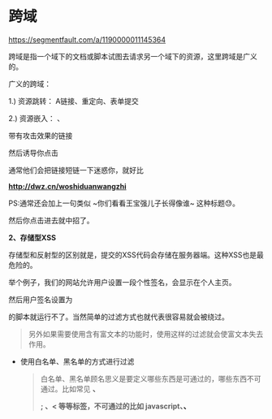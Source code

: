 # 跨域

https://segmentfault.com/a/1190000011145364

跨域是指一个域下的文档或脚本试图去请求另一个域下的资源，这里跨域是广义的。

广义的跨域：

1.) 资源跳转： A链接、重定向、表单提交

2.) 资源嵌入： <link>、<script>、<img>、<frame>等dom标签，还有样式中background:url()、@font-face()等文件外链

3.) 脚本请求： js发起的ajax请求、dom和js对象的跨域操作等

通常所说的跨域是狭义的，<u>是由浏览器相似策略限制的一类请求场景</u>

同源策略/ SOP（Same origin policy）是一种约定，是浏览器最核心最基本的安全功能，

​     “协议+域名+端口”三者相同

**同源策略限制内容有：**

- Cookie、LocalStorage、IndexedDB 等存储性内容
- DOM 节点
- AJAX 请求发送后，结果被浏览器拦截了

但是有三个标签是允许跨域加载资源：

- `<img src=XXX>`
- `<link href=XXX>`
- `<script src=XXX>`

**跨域如何解决**

1. <u>JSONP：动态创建script，再请求一个带参网址实现跨域通信。</u>

2. document.domain + iframe跨域：两个页面都通过js强制设置document.domain为基础主域，就实现了同域。

3. location.hash + iframe跨域：a欲与b跨域相互通信，通过中间页c来实现。 三个页面，不同域之间利用iframe的location.hash传值，相同域之间直接js访问来通信。

4. window.name + iframe跨域：通过iframe的src属性由外域转向本地域，跨域数据即由iframe的window.name从外域传递到本地域。

5. postMessage跨域：可以跨域操作的window属性之一。（HTML5）

6. <u>CORS：需要服务器设置header：`Access-Control-Allow-Origin`</u>，浏览器发送请求是携带origin字段。

7. <u>Nginx反向代理 可以不需要目标服务器配合，不过需要Nginx中转服务器，用于转发请求（服务端之间的资源请求不会有跨域限制）</u>

8. WebSocket协议跨域

### jsonp

https://www.jianshu.com/p/e1e2920dac95

面试相关：https://blog.csdn.net/weixin_43424101/article/details/84288991

1) JSONP原理

<u>利用`<script>`标签的src属性可以跨域引用资源的特点</u>，有这些属性的标签还有`<img>`、`<iframe>`，但是JSONP只支持GET方式。需要对方的服务器做支持

2) JSONP和AJAX对比

JSONP和AJAX相同，都是客户端向服务器端发送请求，从服务器端获取数据的方式。但AJAX属于同源策略，JSONP属于非同源策略（跨域请求）

jsonp和ajax有什么关系？

ajax是通过操作XMLHttpRequest对象发送请求，获取返回的数据。JSONP的全称为JSON with Padding，Padding 指的就是包裹在JSON 外层的回调函数。从刚才的例子中，咱们发现JSONP并没有操作XMLHttpRequest，因此jsonp和ajax没有任何关系。

3) JSONP优缺点

优点是简单兼容性好，可用于解决主流浏览器的跨域数据访问的问题。**缺点是仅支持get方法具有局限性,不安全可能会遭受XSS攻击。**

下面我们以点击获取随机新闻列表的例子来演示一下JSONP的具体工作原理(test.com访问a.test.com) https://www.jianshu.com/p/447fe4d86dd5

```html
<div class="container">
  <ul class="news">
    <li>第11日前瞻：中国冲击4金 博尔特再战</li>
    <li>男双力争会师决赛 </li>
    <li>女排将死磕巴西！</li>
  </ul>
  <button class="change">换一组</button>
</div>
```

<u>首先，在获取资源的时候动态创建script标签，并设置src属性指向资源的URL地址</u>，代码如下:

```javascript
document.querySelector('.change').addEventListener('click', function() {
  var script = document.createElement('script')
  script.setAttribute('src', '//a.test.com:8080/getNews?callback=appendHtml')   //callback=appendHtml是给后端资源打包数据用的参数，同时也是前端定义的回调函数
  document.head.appendChild(script)
  document.head.removeChild(script) //删除script标签是因为script标签插入页面的时候资源已经请求到了
})
```

定义获取资源后需要执行的回调函数:

```javascript
function appendHtml(news) {
    var html = ''
    for (var i = 0; i < news.length; i++) {
        html += '<li>' + news[i] + '</li>'
    }
    document.querySelector('.news').innerHTML = html
}
```

后端是把前端发送的URL地址拿到的数据以前端定义的回调函数（appendHtml）的<u>参数的形式返回</u>给前端，这样到了前端就可以调用执行了:

```javascript
var news = [
    "第11日前瞻：中国冲击4金 博尔特再战200米羽球",
    "正直播柴飚/洪炜出战 男双力争会师决赛",
    "女排将死磕巴西！郎平安排男陪练模仿对方核心",
    "没有中国选手和巨星的110米栏 我们还看吗？",
    "中英上演奥运金牌大战",
]
var data = [];
for (var i = 0; i < 3; i++) {
  var index = Math.floor(Math.random() * news.length);
  data.push(news[index]);
}
var callback = req.query.callback;   //查询前端有没有传入回调函数
if (callback) {
    res.send(callback + '(' + JSON.stringify(data) + ')');    //数据以函数参数的方式传给前端
} else {
    res.send(data);
}
```

这样我们就从test.com访问到了a.test.com下的资源

### cors  跨域资源共享

https://www.ruanyifeng.com/blog/2016/04/cors.html

**需浏览器和服务器同时支持**

CORS是一个W3C标准，全称是"跨域资源共享"（Cross-origin resource sharing）。

它允许浏览器向跨源服务器，发出[`XMLHttpRequest`](https://www.ruanyifeng.com/blog/2012/09/xmlhttprequest_level_2.html)请求，从而克服了AJAX只能[同源](https://www.ruanyifeng.com/blog/2016/04/same-origin-policy.html)使用的限制



**简单请求和复杂请求**

浏览器将CORS请求分成两类：简单请求（simple request）和非简单请求（not-so-simple request）。

同时满足两大条件，属于简单请求。

> （1) 请求方法是以下三种方法之一：
>
> - HEAD
> - GET
> - POST
>
> （2）HTTP的头信息不超出以下几种字段：
>
> - Accept
> - Accept-Language
> - Content-Language
> - Last-Event-ID
> - Content-Type：只限于三个值`application/x-www-form-urlencoded`、`multipart/form-data`、`text/plain`

![image-20210909112359196](https://tva1.sinaimg.cn/large/008i3skNgy1gua7ohmro6j61hi0ign0n02.jpg)

![img](https://upload-images.jianshu.io/upload_images/4023562-50e621b42aa7641d.jpg?imageMogr2/auto-orient/strip|imageView2/2/w/922/format/webp)

整个CORS通信过程，都是浏览器自动完成，不需要用户参与。对于开发者来说，CORS通信与同源的AJAX通信没有差别，代码完全一样。浏览器一旦发现AJAX请求跨源，就会自动添加一些附加的头信息，有时还会多出一次附加的请求，但用户不会有感觉。

因此，实现CORS通信的关键是服务器。只要服务器实现了CORS接口，就可以跨源通信。

分为**简单请求和非简单请求**

一旦服务器通过了"预检"请求，以后每次**浏览器正常的`CORS`请求，就都跟简单请求一样，会有一个`Origin`头信息字段。服务器的回应，也都会有一个`Access-Control-Allow-Origin`头信息字段。**

除了`Origin`字段，"预检"请求的头信息包括两个特殊字段。

**（1）Access-Control-Request-Method**

该字段是必须的，用来列出浏览器的CORS请求会用到哪些HTTP方法，上例是`PUT`。

**（2）Access-Control-Request-Headers**

该字段是一个逗号分隔的字符串，指定浏览器CORS请求会额外发送的头信息字段，上例是`X-Custom-Header`。



比较：JSONP只支持`GET`请求，CORS支持所有类型的HTTP请求。JSONP的优势在于支持老式浏览器，以及可以向不支持CORS的网站请求数据。



### Nginx反向代理

原理：利用服务器之间通信不受浏览器同源策略的限制

https://zhuanlan.zhihu.com/p/94197713

使用nginx反向代理实现跨域，只需要修改nginx的配置即可解决跨域问题。

A网站向B网站请求某个接口时，向B网站发送一个请求，nginx根据配置文件接收这个请求，代替A网站向B网站来请求。
nginx拿到这个资源后再返回给A网站，以此来解决了跨域问题。

例如nginx的端口号为 8090，需要请求的服务器端口号为 3000。（localhost:8090 请求 localhost:3000/say）

nginx配置如下:

```
server {
    listen       8090;

    server_name  localhost;

    location / {
        root   /Users/liuyan35/Test/Study/CORS/1-jsonp;
        index  index.html index.htm;
    }
    location /say {
        rewrite  ^/say/(.*)$ /$1 break;
        proxy_pass   http://localhost:3000;
        add_header 'Access-Control-Allow-Origin' '*';
        add_header 'Access-Control-Allow-Credentials' 'true';
        add_header 'Access-Control-Allow-Methods' 'GET, POST, OPTIONS';
    }
    # others
}
```

![image-20210909174114305](https://tva1.sinaimg.cn/large/008i3skNgy1guail1t772j612e0u0adp02.jpg)



补充：反向代理：浏览器不知道真正的服务器。正向代理：服务器不知道浏览器

![image-20210909144117480](https://tva1.sinaimg.cn/large/008i3skNgy1guaddt14c9j60s4126di802.jpg)

### postMessage()

https://zhuanlan.zhihu.com/p/26777882 postMessage跨域

HTML5的新方法，可以使用它来向其它的window对象发送数据，无论这个window对象是属于同源或不同源

**发送页面使用postMessage()方法，接收监听window的message事件即可。**



# 前端安全

https://juejin.im/entry/598d6eb46fb9a03c3a25d2c1

一、XSS攻击与防御

二、CSRF攻击

三、HTTP劫持与对策

四、界面操作劫持

五、防御手段

https://juejin.im/post/5e16fc706fb9a02fe45805a6  xss  csrf

### XSS(跨站脚本攻击)攻击与防御

https://zhuanlan.zhihu.com/p/26177815

XSS的攻击方式就是想办法“教唆”用户的浏览器去执行一些这个网页中原本不存在的前端代码。攻击者通过<u>向web页面或者网站的url添加恶意的script(脚本)代码</u>，  用户访问该网站时，执行恶意代码对客户端网页进行篡改，从而在用户浏览网页时，对用户浏览器进行控制或者获取用户隐私数据。 

- 比如获取cookie，或者其他用户身份信息，可以分为存储型和反射型，存储型是攻击者输入一些数据并且存储到了数据库中，其他浏览者看到的时候进行攻击，反射型的话不存储在数据库中，往往表现为将攻击代码放在url地址的请求参数中，防御的话为cookie设置httpOnly属性，对用户的输入进行检查，进行特殊字符过滤 

- 比如劫持流量实现恶意跳转

  在网页中想办法插入一句像这样的语句：

```js
<script>window.location.href="http://www.baidu.com";</script>
```

​				那么所访问的网站就会被跳转到百度的首页。早在2011年新浪就曾爆出过严重的xss漏洞，导致大量用户自动关		注某个微博号并自动转发某条微博

注入恶意脚本一般包括Javascript，有时也会包含HTML和Flash,共同点为：将一些隐私数据像cookie、session发送给攻击者，将受害者重定向到一个由攻击者控制的网站，

XSS获取用户cookie示例：

示例1.

![image-20210816163840558](https://tva1.sinaimg.cn/large/008i3skNgy1gtipwkkvk0j61kq0skn2d02.jpg)

示例2.

![image-20210816164054052](https://tva1.sinaimg.cn/large/008i3skNgy1gtipyup193j61k60dcq5b02.jpg)

**发生XSS的场景：**

\1. 网站对用户的输入过滤不足，返回给用户的展示结果过滤不足。

\2. 网站的链接地址未经过过滤

为了减轻这些攻击，需要在HTTP头部配上，set-cookie： httponly-这个属性可以防止XSS,它会禁止javascript脚本来访问cookie。secure - 这个属性告诉浏览器仅在请求为https的时候发送cookie

**xss攻击种类**

**1、反射型XSS** 

发请求时，XSS代码出现在URL中，提交给服务端。服务端返回的内容，也带上了这段XSS代码。最后浏览器执行XSS代码。

把我们的恶意脚本通过url的方式传递给了服务器，而服务器则只是不加处理的把脚本“反射”回访问者的浏览器而使访问者的浏览器执行相应的脚本。



通常情况是攻击者找到有XSS漏洞的网站，然后构造一个连接，就像这种

**http://www.hasxss.com?x=<script>alert(document.cookie)</script>**

带有攻击效果的链接

然后诱导你点击

通常他们会把链接短链一下迷惑你，就好比

**http://dwz.cn/woshiduanwangzhi**

PS:通常还会加上一句类似 ~你们看看王宝强儿子长得像谁~ 这种标题😓。

然后你点击进去就中招了。

**2、存储型XSS**

存储型和反射型的区别就是，提交的XSS代码会存储在服务器端。这种XSS也是最危险的。

举个例子，我们的网站允许用户设置一段个性签名，会显示在个人主页。

然后用户签名设置为

<script>alert(document.cookie)<script>。(发送给攻击者的服务器)

数据库存储这段代码，然后页面显示出来。

如果这个过程中没有经过任何转义，那么这段html就直接执行了。这样，所有访问你个人主页的用户，就都中招了。



**XSS攻击的防范：**

- 首先是过滤。对诸如<script>、<img>、<a>等标签进行过滤。
- 其次是编码。像一些常见的符号，如<>在输入的时候要对其进行转换编码，这样做浏览器是不会对该标签进行解释执行的，同时也不影响显示效果。
- 最后是限制。通过以上的案例我们不难发现xss攻击要能达成往往需要较长的字符串，因此对于一些可以预期的输入可以通过限制长度强制截断来进行防御。
- 避免使用**eval，new Function**等执行字符串的方法，除非确定字符串和用户输入无关。
- 使用innerHTML，document.write的时候，如果数据是用户输入的，那么需要对关键字符都进行过滤与转义。
- 对于非客户端cookie，比如保存用户凭证的session，务必标识为http only，这样js就获取不到这个cookie值了，安全性得到提高。

​    1、输入检查    对用户的任何输入进行检查、过滤和转义。建立可信任的字符和HTML标签白名单，对于不在白名单的字符或者标签进行过滤或编码。 

​    2、输出检查    服务器的输出也会存在问题，在变量输出到HTML页面时，可以使用编码或者转义的方式来预防XSS攻击。

- 对 HTML 标签及一些特殊符号进行转义

  > 该种方法是一种非常简单的过滤方法，仅仅是通过转义的方式将一些 HTML 标签和属性转义，比如 < 转义成 &lt ;， 这样像<script>xxx</script>的脚本就运行不了。当然简单的过滤方式也就代表很容易就会被绕过。 
  > 另外如果需要使用含有富文本的功能时，使用这样的过滤就会使富文本失去作用。

- 使用白名单、黑名单的方式进行过滤

  > 白名单、黑名单顾名思义是要定义哪些东西是可通过的，哪些东西不可通过。比如常见 <b>、<p>; 、< 等等标签，不可通过的比如 javascript、<a>、<script>、<iframe>、onload 等等一些属性，将其进行转义。 
  > 当然使用该种方法也有自身的缺点，你并不可能穷举出所有元素，也可能会某些元素在黑名单内，但在某些情况它是需要使用的，这就需要我们在设计 XSS 过滤器的时候权衡好，取最合理最适合需求的设计。





### **一、 什么是XSS攻击？**

XSS（Cross-Site Scripting，又称跨站脚本攻击）是一种代码注入攻击，攻击者是通过在目标网站上注入恶意脚本，使之在用户的浏览器上运行。利用这些恶意脚本，攻击者可以获取用户的敏感信息，比如cookie,sessionID等 ，进而危害数据安全。

### **二、 根据攻击来源，XSS攻击可以分为三类：**

#### **1. 存储型XSS**

- 攻击步骤：攻击者将恶意代码提交到目标网站的数据库中，用户打开网站是，网站服务端将恶意代码从数据库中取出，拼接在HTML中返回浏览器，之后用户浏览器收到响应后解析执行混入其中的恶意代码，恶意代码窃取用户数据并发送到攻击者的网站，或者冒充用户行为，调用目标网站接口执行攻击者指定的操作。
- 常见于带有用户保存数据的网站功能，比如论坛发帖、商品评价、用户私信等等。

#### **2. 反射型XSS**

- 攻击步骤：攻击者构造出特殊的URL，其中包含恶意代码。当用户打开带有恶意代码的URL时，网站服务端将恶意代码从URL中取出，拼接在HTML中返回浏览器，之后用户浏览器收到响应后解析执行混入其中的恶意代码，恶意代码窃取用户数据并发送到攻击者的网站，或者冒充用户行为，调用目标网站接口执行攻击者指定的操作。
- 常见于通过 URL 传递参数的功能，如网站搜索、跳转等。由于需要用户主动打开恶意的 URL 才能生效，攻击者往往会结合多种手段诱导用户点击。
- 反射型 XSS 跟存储型 XSS 的区别是：存储型 XSS 的恶意代码存在数据库里，反射型 XSS 的恶意代码存在 URL 里。

#### **3. DOM型XSS**

- 攻击步骤：攻击者构造出特殊的URL，其中包含恶意代码，用户打开带有恶意代码的URL，用户浏览器打开带有恶意代码的URL，之后用户浏览器收到响应后解析执行，前端JS取出URL中的恶意代码并执行，恶意代码窃取用户数据并发送到攻击者的网站，或者冒充用户行为，调用目标网站接口执行攻击者指定的操作。
- DOM 型 XSS 跟前两种 XSS 的区别：DOM 型 XSS 攻击中，取出和执行恶意代码由浏览器端完成，属于前端 JavaScript 自身的安全漏洞，而其他两种 XSS 都属于服务端的安全漏洞。

### **三、 预防XSS攻击：**

防止 HTML 中出现注入；防止 JavaScript 执行时，执行恶意代码。

**1. 预防存储型和反射型 XSS 攻击：**

- 改成纯前端渲染，把代码和数据分隔开。
- 对 HTML 做充分转义。

**2. 预防 DOM 型 XSS 攻击：**

- 在使用 .innerHTML、.outerHTML、document.write() 时要特别小心，不要把不可信的数据作为 HTML 插到页面上，而应尽量使用 .textContent、.setAttribute() 等。
- 如果用 Vue/React 技术栈，并且不使用 v-html/dangerouslySetInnerHTML 功能，就在前端 render 阶段避免 innerHTML、outerHTML 的 XSS 隐患。

**3. 其他XSS攻击防范：**

- Content Security Policy（CSP）
- 输入内容长度控制，增加XSS攻击的难度。
- HTTP-only Cookie: 禁止 JavaScript 读取某些敏感 Cookie，攻击者完成 XSS 注入后也无法窃取此 Cookie。
- 验证码：防止脚本冒充用户提交危险操作。



### CSRF 跨站请求伪造

https://zhuanlan.zhihu.com/p/114750961

  是一种劫持受信任用户向服务器发送非预期请求的攻击方式。 通常情况下，CSRF攻击时攻击者借助受害者的Cookie骗取服务器的信任，可以在受害者毫不知情的情况下以受害者名义伪造请求发送给受攻击服务器，从而在未授权的情况下进行操作。

可以这样来理解：攻击者盗用了你的身份，以你的名义发送恶意请求，对服务器来说这个请求是完全合法的，但是却完成了攻击者所期望的一个操作，比如以你的名义发送邮件、发消息，盗取你的账号，添加系统管理员，甚至于购买商品、虚拟货币转账等。  比如用户登录了一个网站后，立刻在另一个ｔａｂ页面访问量攻击者用来制造攻击的网站，这个网站要求访问刚刚登陆的网站，并发送了一个恶意请求，这时候CSRF就产生了，比如这个制造攻击的网站使用一张图片，但是这种图片的链接却是可以修改数据库的，这时候攻击者就可以以用户的名义操作这个数据库，

防御：使用验证码，检查https头部的refer，在请求地址中添加 token 并验证，在 HTTP 头中自定义属性并验证。



**CSRF的防范** 

将cookie设置为HttpOnly（Js获取Cookie 的时候就会跳过HttpOnly = true 的Cookie 记录）

检测Referer：HTTP头部的Referer用来记录HTTP请求的来源地址，一般情况下，来自本站的请求都是合法且安全的，而且对于比较敏感操作，必须设置来源本站，于是通过检测Referer信息，就可以避免此类攻击

设置token   怎么生成token
	在请求中放入攻击者无法伪造的东西，从而避免此类攻击，如在http请求中加入随机的token，然后在数据提交时，先进行token验证，如果正确，则继续后续操作，否则阻止继续进行。 

三、HTTP劫持与对策

当我们访问页面的时候，运营商在页面的HTML代码中，插入弹窗、广告等HTML代码，来获取相应的利益。

针对这种情况，最好的解决方式也就是使用HTTPS，加密过后，他们就没法插入广告代码了。

那么对于还没有升级的情况，我们可以努力让影响降到最低。

 

四、界面操作劫持

五、防御手段

**上面列举的例子都不具备实际攻击作用**，因为浏览器厂商，W3C等已经做了很多安全工作，让我们的页面可以安稳的运行起来。但道高一尺魔高一丈，我们要合理运用防护手段，才能让页面不被攻击。

1、HTTP响应头，在响应头可以通过这些字段来提高安全性

- X-Frame-Options 禁止页面被加载进iframe中
- X-XSS-Protection 对于反射型XSS进行一些防御
- X-Content-Security-Policy 这个就比较复杂了，可选项很多，用来设置允许的的资源来源以及对脚本执行环境的控制等。

2、使用HTTPS、使用HTTP ONLY的cookie。cookie的secure字段设置为true

3、GET请求与POST请求，要严格遵守规范，不要混用，不要将一些危险的提交使用JSONP完成。



# 前端性能优化

前端性能优化：细说浏览器渲染的重排与重绘

**大前端性能总结**      https://juejin.im/post/5b025d856fb9a07aa0484e54

**性能优化黄金法则**： 只有10%~20%的最终用户响应时间花在了下载HTML文档上，其余的80%~90%时间花在了下载页面中的所有组件上（脚本、CSS样式表、图片、Flash）。(改动前端的收益大)

https://segmentfault.com/a/1190000020867090

https://segmentfault.com/a/1190000021580224

### 1.加载优化

**减少HTTP请求**

![rule1.2.png](https://segmentfault.com/img/bVbCH94)

- 图片地图  若导航栏和超链接中使用多个图片，则使用图片地图是加速页面的最简单的方式
- 合并CSS和JS
- CSS精灵图

**缓存资源**

​	所有静态资源都要在服务器端设置缓存，并且尽量使用长缓存(**使用时间戳更新缓存**)

**压缩代码**

**无阻塞**：头部内联的样式和脚本会阻塞页面的渲染，样式放在头部并使用`link`方式引入，脚本放在尾部并使用异步方式加载。（关于CSS和JS放置位置https://juejin.im/post/5de5cd1951882573135415fd）

**首屏加载**：首屏快速显示

**按需加载**：将不影响首屏的资源和当前屏幕不用的资源放到用户需要时才加载(会导致大量重绘，影响渲染性能**)

- 懒加载（1.延时加载；2.条件加载；3.可视区加载）
- 滚屏加载 当拉动浏览器的滚动条时到页底时，页面会继续自动加载更多内容供用户浏览，AJAX应用

**预加载**：大型资源页面可使用`Loading`，资源加载完成后再显示页面，但加载时间过长，会造成用户流失

- 可感知Loading：进入页面时`Loading`
- 不可感知Loading：提前加载下一页

**压缩图像**

**避免重定向**

**异步加载第三方资源**：第三方资源不可控会影响页面的加载和显示，要异步加载

```
加载过程是最为耗时的过程，可能会占到总耗时的`80%时间(**优化重点**)
```

### 2.执行优化

- **CSS写在头部，JS写在尾部并异步**

- **避免img、iframe等的src为空**：空`src`会重新加载当前页面，影响速度和效率

- **尽量避免重置图像大小**：会引发图像的多次重绘，影响性能

- **图像尽量避免使用DataURL**：`DataURL`图像没有使用图像的压缩算法，文件会变大，并且要解码后再渲染，加载慢耗时长

- 频繁DOM操作合成一个
  	

  	[使用文档碎片（DocumentFragments）追加DOM元素](https://www.cnblogs.com/jehorn/p/8117100.html)
  	
  	因为DocumentFragment不是真实DOM树的一部分，它的变化不会引起DOM树的重新渲染的操作(reflow)，且不会导致性能等问题。
  	
  	```js
  	const listNode=document.getElementsByClassName('list')
  		//创建一个文档片段
  		const frag=document.createDocumentFragment()
  		//执行插入
  		for(let x=0;x<10;x++){
  			const li=document.createElement('li')
  			frag.appendChild(li)
  		}
  		//再插入到DOM树
  		listNode.appendChild(frag)
  	```

- DOM查询缓存

- 尽量使用DOMContentLoaded代替window.onLoad

```
执行处理不当会阻塞页面加载和渲染
```

### 3.渲染优化

- **设置viewport**：HTML的`viewport`可加速页面的渲染

  ```
  <meta name="viewport" content="wi
  dth=device-width, user-scalable=no, initial-scale=1, minimum-scale=1, maximum-scale=1">
  ```

- **减少DOM节点**：DOM节点太多影响页面的渲染，尽量减少DOM节点

- **优化动画**

  - 尽量使用CSS3动画
  - 合理使用requestAnimationFrame动画代替setTimeout
  - 适当使用Canvas动画：5个元素以内使用`CSS动画`，5个元素以上使用`Canvas动画`，`iOS8+`可使用`WebGL动画`

- **优化高频事件**：`scroll`、`touchmove`等事件可导致多次渲染

  - 函数节流 (每隔一定的时间去执行,应用拖拽)
  - 函数防抖 (避免第一次执行未结束再执行下一次，应用多次点击)
  - 使用requestAnimationFrame监听帧变化：使得在正确的时间进行渲染
  - 增加响应变化的时间间隔：减少重绘次数

- **GPU加速**：使用某些HTML5标签和CSS3属性会触发`GPU渲染`，请合理使用(**过渡使用会引发手机耗电量增加**)

  - HTML标签：`video`、`canvas`、`webgl`
  - CSS属性：`opacity`、`transform`、`transition`

### 4.样式优化

​      隐藏在屏幕外，或在页面滚动时，尽量停止动画；

- **避免在HTML中书写style**
- **避免CSS表达式**：CSS表达式的执行需跳出CSS树的渲染
- **移除CSS空规则**：CSS空规则增加了css文件的大小，影响CSS树的执行
- **正确使用display**：`display`会影响页面的渲染
  - `display:inline`后不应该再使用`float`、`margin`、`padding`、`width`和`height`
  - `display:inline-block`后不应该再使用`float`
  - `display:block`后不应该再使用`vertical-align`
  - `display:table-*`后不应该再使用`float`和`margin`
- **不滥用float**：`float`在渲染时计算量比较大，尽量减少使用
- **不滥用Web字体**：Web字体需要下载、解析、重绘当前页面
- **不声明过多的font-size**：影响CSS树的效率
- **值为0时不需要任何单位**
- **标准化各种浏览器前缀**
  - 无前缀属性应放在最后
  - CSS动画属性只用-webkit-、无前缀两种
  - 其它前缀为-webkit-、-moz-、-ms-、无前缀四种：`Opera`改用`blink`内核，`-o-`已淘汰
- **避免让选择符看起来像正则表达式**：高级选择符执行耗时长且不易读懂，避免使用

### 5.脚本优化

- **减少重绘和回流**
  - 避免不必要的DOM操作
  - 避免使用document.write
  - 减少drawImage
  - 尽量改变class而不是style，使用classList代替className
- **缓存DOM选择与计算**：每次DOM选择都要计算和缓存
- **缓存.length的值**：每次`.length`计算用一个变量保存值
- **尽量使用事件代理**：避免批量绑定事件
- **尽量使用id选择器**：`id`选择器选择元素是最快的
- **touch事件优化**：使用`tap`(`touchstart`和`touchend`)代替`click`(**注意`touch`响应过快，易引发误操作**)

## 

```
*加载更快
	减少资源体积 压缩代码
	减少访问次数  缓存304  SSR服务端渲染
	CSS精灵图（同一张图片不同位置）
	使用更快的CDN网络
*渲染更快
	渐进式渲染（只加载一个页面所需文件），预加载，
		渲染过程：HTMLDOMTree->CSSOMTree->RenderTree(JS代码终止)
```



#### 用户访问网站前的性能优化

- 推送资源：
  - 预先将页面资源如JS,图片，多媒体文件推送到客户端/浏览器
- 预加载：
  - prefetch（可能使用的资源）
  - preload（必要资源）
  - prerender
- 提前打开webview容器：
  - 打开webview容器需要一些时间，我们可以提前打开webview来省去这些时间
- 预先请求AJAX:
  - 提前获取下个跳转页面需要的ajax数据,缓存到localstorage

#### 页面加载过程中的性能优化

- 查询强缓存：
  - service worker
  - 强缓存
- 解析dns：
  - 域名收敛
  - http dns
  - dns-prefetch: `<link rel="dns-prefetch" href="/domain.com'>`
  - 使用CDN，将图片等资源的dns配置指向cdn，加速下载，抹平运营商差异
- 建立tcp链接：
  - http2: 多路复用
  - keep alive： 长连接
  - 域名发散： 突破并发请求限制
  - 雪碧图
  - 打包代码
- 发送请求；
  - disk cache协商缓存
  - 小图片使用base64免去请求。
- 服务器处理请求：
  - 少一些重定向， 301永久，302临时
  - 使用hsts强制https，307
- 发送响应：
  - gzip压缩资源
  - 用更好的格式如webp
  - 使用`<script type=module>`传输es6版本的代码, `<script nomodule>`传输es5代码
- 解析html：
  - js在下避免阻塞，
  - defer有序，文档解析完成后才执行。 async加载后立刻执行，乱序
- 构建渲染树：
  - 减少DOM的数量和嵌套层级
  - 减少重绘重排: 减少dom操作,减少读取几何布局属性，class代替sttyle，resize，scroll时节流防抖。
  - 懒加载
  - css优化：减少选择器
- 白屏：
  - 骨架屏
  - 服务器渲染
- 运行JS:
  - 依赖版本统一
  - 精简代码
  - tree shaking
  - 代码分割
- 获取渲染需要的接口：
  - localstorage缓存时效性不强的数据
  - 在用户打开页面的过程中就获取接口（需要客户端配合改造，可以使用url带参数或是配置文件）
- 首屏内容：
  - placeholder
  - 关键css和dom
- 页面可交互 DOMContentloaded
- 加载完成 load

#### 页面运行时的性能优化

使用raf记录fps可以记录帧率

- 构建合成层启用GPU加速：
  - will change： opacity、transform、top left bottom right
  - transfrom:translateZ
  - position:fixed
  - zIndex
- 减少重绘重排
  - 避免频繁操作样式和DOM
  - 避免读取offsettop，scrolltop,clienttop等属性
  - class代替style
  - 批量修改的元素、复杂动画脱离文档流
- 虚拟滚动条应对无限加载
- 节流防抖
- 虚拟DOM
- 用raf来做动画
- 滚动优化
  - 节点回收
  - 占位
  - 事件节流，事件代理
- 对性能较差的机型降级：(怎么判断？)
  - 使用canvas嗅探GPU型号：关键词包括experimental-webgl、WEBGL_debug_renderer_info、info.UNMASKED_RENDERER_WEBGL
  - Native API手机机型识别
  - UA 获取系统版本
  - 分辨率

# 前端缓存

https://juejin.cn/post/6993358764481085453 (****这个写得好)

https://segmentfault.com/a/1190000020086923

https://www.cnblogs.com/chengxs/p/10396066.html  https://juejin.cn/post/6844903811870375944http   浏览器缓存详细过程

两大类：http缓存和浏览器(本地)缓存

![image-20201119110951909](C:\Users\sprina\AppData\Roaming\Typora\typora-user-images\image-20201119110951909.png)

**http缓存**

客户端向服务器请求资源时，会先抵达浏览器缓存，如果浏览器有“要请求资源”的副本，就可以直接从浏览器缓存中提取

<u>常见的http缓存只能缓存get请求响应的资源，</u><u>所以后续说的请求缓存都是指GET请求。</u>

http缓存都是从第二次请求开始的：

​	第一次请求资源时，服务器返回资源，并在respone header头中回传资源的缓存参数；第二次请求时，浏览器判断这些请求参数，命中强缓存就直接200，否则就把请求参数加到request header头中传给服务器，看是否命中协商缓存，命中则返回304(服务端已经执行了GET，但文件未变化。)，否则服务器会返回新的资源

**http缓存的分类：**
 <u>根据是否需要重新向服务器发起请求来分类，可分为(强制缓存，协商缓存) 根据是否可以被单个或者多个用户使用来分类，可分为(私有缓存，共享缓存)</u> 

<u>强制缓存如果生效，不需要再和服务器发生交互，而协商缓存不管是否生效，都需要与服务端发生交互。</u>

强制缓存和协商缓存的对比

https://www.jianshu.com/p/1a1536ab01f1

1.强缓存：不会向服务器发送请求，直接从缓存中读取资源，该请求返回200的状态码;

2.协商缓存：向服务器发送请求，服务器会根据这个请求的request header的一些参数来判断是否命中协商缓存，如果命中，则返回304状态码并带上新的response header<u>通知浏览器从缓存中读取资源</u>；

**都是从客户端缓存中读取资源。**

**http缓存过程**

1.浏览器第一次加载资源，服务器返回200，浏览器将资源文件从服务器上请求下载下来，并把response header及该请求的返回时间一并缓存；

2<u>.下一次加载资源时，先比较当前时间和上一次返回200时的时间差，如果没有超过cache-control设置的max-age，则没过期，命中强缓存</u>，不发请求直接从本地缓存读取该文件，若过期，则向服务器发送header带有If-None-Match和If-Modified-Since的请求

3.服务器收到请求后，<u>优先根据**Etag**的值判断被请求的文件有没有做修改</u>，值一致则没修改，命中协商缓存，返回304；如果不一致则有改动，直接返回新的资源文件带上新的Etag值并返回200；

4.如果服务器收到的请求没有Etag值，则将If-Modified-Since和被请求文件的最后修改时间做比对，一致则命中协商缓存，返回304；不一致则返回新的last-modified和文件并返回200

**浏览器本地缓存**

最常用的是cookie、localStroage、sessionStroage、webSql、indexDB。

**1.cookie使用**

用法很简单,可以通过服务端设置，js也可以通过documnet.cookie="名称=值;"（不要忘记以;分割）来设置。
cookie一般用做为登陆态保存、密码、个人信息等关键信息保存使用，所以为了安全也是**遵守同源策略原则**的。
**可以通过下面参数具体设置：**
;**path**=path (例如 '/', '/mydir') 如果没有定义，默认为当前文档位置的路径。
;**domain**=domain (例如 'example.com'， 'subdomain.example.com') 如果没有定义，默认为当前文档位置的路径的域名部分。与早期规范相反的是，在域名前面加 . 符将会被忽视，因为浏览器也许会拒绝设置这样的cookie。如果指定了一个域，那么子域也包含在内。
;**max-age=**max-age-in-seconds (例如一年为60*60*24*365)
;**expires**=date-in-GMTString-format 如果没有定义，cookie会在对话结束时过期这个值的格式参见Date.toUTCString()
;**secure** (cookie只通过https协议传输)
;**HttpOnly** 限制web页面程序的browser端script程序读取cookie

**缺点**
容量有限制，不能超过4kb
在请求头上带着数据安全性差

**2.localStorage和sessionStorage使用**

<u>html5新增本地存储</u>，

localStorage生命周期是永久，除非主动清除，否则这些信息将**永远存在**。存放数据大小为一般为5MB

sessionStorage仅在当前会话下有效，关闭页面或浏览器后被清除。而且它仅在客户端（即浏览器）中保存，不参与和服务器的通信。也是**遵守同源策略原则**的

```
// 1、保存数据到本地
// 第一个参数是保存的变量名，第二个是赋给变量的值
localStorage.setItem('key', 'value');
//复杂类型储存需要**利用JSON.stringify**将对象转换成字符串；
//利用**JSON.parse**将字符串转换成对象
// 2、从本地存储获取数据
localStorage.getItem('key');
// 3、从本地存储删除某个已保存的数据
localStorage.removeItem('key');
// 4、清除所有保存的数据
localStorage.clear();
```

## 强缓存与协商缓存的区别

- 优先查找强缓存，没有命中再查找协商缓存
- 强缓存不发请求到服务器，所以有时候资源更新了浏览器还不知道，但是协商缓存会发请求到服务器，资源是否有更新，服务器肯定知道
- 目前项目大多数使用缓存文案
  1. 协商缓存一般存储：`HTML`
  2. 强缓存一般存储：`css`, `image`, `js`，文件名带上 `hash`

### 缓存实际使用策略

**对于频繁变动的资源**：

使用`Cache-Control：no-cache`，使浏览器每次都请求数据，然后配合`Etag`或`Last-Modified`来验证资源是否有效，这样虽然不能节省请求数量，但能显著减少响应数据大小

**对于不常变化的资源**：

可以给它们的`Cache-Control`配置一个很大的`max-age=31536000`(一年)，这样浏览器之后请求相同的URL会命中强缓存，而为了解决更新问题，就需要在文件名(或者路径)中添加`hash`，版本号等动态字符，之后更改动态字符，从而达到更改引用URL的目的，让之前的强缓存失效(其实并未立即失效，只是不再使用了而已)

## 几种刷新和回车的区别

- 使用 `Ctrl+F5` 强制刷新页面时，会对本地缓存文件直接过期，然后跳过强缓存和协商缓存，直接请求服务器
- 点击刷新或 `F5` 刷新页面时，对本地缓存文件过期，然后带`If-Modifed-Since`和`If-None-Match`发起协商缓存验证新鲜度
- 浏览器输入URL回车，浏览器查找 `Disk Cache`，有则使用，没有则发送网络请求



### 3. Web SQL

WebSQL是前端的一个独立模块，是web存储方式的一种，我们调试的时候会经常看到，只是一般很少使用。并且，当前只有谷歌支持，ie和火狐均不支持。
主要方法：

1.openDatabase：这个方法使用现有的数据库或者新建的数据库创建一个数据库对象。
2.transaction：这个方法让我们能够控制一个事务，以及基于这种情况执行提交或者回滚。
3.executeSql：这个方法用于执行实际的 SQL 查询。

### 4.indexDB

<u>浏览器提供的本地数据库</u>，它可以被网页脚本创建和操作。IndexedDB 允许储存大量数据，提供查找接口，还能建立索引。这些都是 LocalStorage 所不具备的。就数据库类型而言，IndexedDB 不属于关系型数据库（不支持 SQL 查询语句），更接近 NoSQL 数据库

https://juejin.im/post/6844903764566999054

### 浏览器缓存

![5791df9603787336ec3faf56072d5e67.png](https://img-blog.csdnimg.cn/img_convert/5791df9603787336ec3faf56072d5e67.png)

![image](https://user-gold-cdn.xitu.io/2019/1/21/1686e2735297a596?imageView2/0/w/1280/h/960/format/webp/ignore-error/1)

![image](https://user-gold-cdn.xitu.io/2019/1/21/1686e2735267bebb?imageView2/0/w/1280/h/960/format/webp/ignore-error/1)

简单来说,浏览器缓存其实就是浏览器保存通过HTTP获取的所有资源,是浏览器将网络资源存储在本地的一种行为。

![image-20201118192540761](C:\Users\sprina\AppData\Roaming\Typora\typora-user-images\image-20201118192540761.png)

**三级缓存原理 (访问缓存优先级)**

1. 先在内存中查找,如果有,直接加载。
2. 如果内存中不存在,则在硬盘中查找,如果有直接加载。
3. 如果硬盘中也没有,那么就进行网络请求。
4. 请求获取的资源缓存到硬盘和内存。

**浏览器缓存的优点**

1.减少了冗余的数据传输

2.减少了服务器的负担，提升网站的性能

3.加快了客户端加载网页的速度

**补充**

### DNS缓存

有dns的地方,就有缓存。浏览器、操作系统、Local DNS、根域名服务器，它们都会对DNS结果做一定程度的缓存。

DNS查询过程如下:

1. 首先搜索浏览器自身的DNS缓存,如果存在，则域名解析到此完成。
2. 读取操作系统的hosts文件看是否存在对应的映射关系,如果存在，则域名解析到此完成。
3. 查找本地DNS服务器(ISP服务器,或者自己手动设置的DNS服务器),如果存在,域名到此解析完成。
4. 如果本地DNS服务器还没找到的话,它就会向根服务器发出请求,进行递归查询。

### CDN 优势

1. CDN节点解决了跨运营商和跨地域访问的问题，访问延时大大降低。
2. 大部分请求在CDN边缘节点完成，CDN起到了分流作用，减轻了源服务器的负载



# 前端兼容性

## CSS浏览器兼容性问题

解决CSS浏览器兼容性问题的4种方案

**1. 浏览器CSS样式初始化**

**2. 浏览器私有属性**

在某个CSS的属性前添加一些前缀，比如-webkit-，-moz- ，-ms-，这些就是浏览器的私有属性

```
-webkit-transform:rotate(``-3``deg); ``/*为Chrome/Safari*/
```

**3. CSS hack**

**什么是CSS hack？**

不同浏览器对CSS的支持、解析不一样，呈现出不一致的页面展现效果。就需要针对不同的浏览器或不同版本写特定的CSS样式，我们把这个针对不同的浏览器/不同版本写相应的CSS code的过程，叫做CSS hack!

<u>简单的说：hack是针对不同的浏览器去写不同的CSS样式，从而让各浏览器能达到一致的渲染效果。</u>



通过在CSS样式中加入一些特殊的符号，让不同的浏览器识别不同的符号

比如`hack1{width:300px;_width:200px;}，`一般浏览器会先给元素使用`width:300px;`的样式，紧接着后面还有个`_width:200px;`由于下划线_width只有IE6可以识别，所以此样式在IE6中实际设置对象的宽度为200px

用来解决有些css属性在不同浏览器中显示的效果不一样的问题

例：条件hack

条件hack主要针对IE浏览器进行一些特殊的设置

```
<!--[if <keywords>? IE <version>?]> `` ``代码块，可以是html，css，js ``<![endif]-->
```



**4. 自动化插件**

Autoprefixer是一款自动管理浏览器前缀的插件，它可以解析CSS文件并且添加浏览器前缀到CSS内容里，使用Can I Use（caniuse网站）的数据来决定哪些前缀是需要的。



# 前端工程化

https://juejin.cn/post/6844904040757903368

前端工程化是使用软件工程的技术和方法来进行前端的开发流程、技术、工具、经验等规范化、标准化，其主要目的是**为了提高效率和降低成本，即提高开发过程中的开发效率，减少不必要的重复工作时间**，而前端工程本质上是软件工程的一种，因此我们应该从软件工程的角度来研究前端工程。

可以从**模块化、组件化、规范化、自动化**四个方面思考。



- 自动化 

  前端工程化的很多脏活累活都应该交给自动化工具来完成。

  1. 图标合并
  2. 持续继承
  3. 自动化构建
  4. 自动化部署
  5. 自动化测试
  6. 代码自动调整格式

Webpack

原理，为什么可以import css文件

# 前端模块化

https://juejin.cn/post/6994814324548091940

https://juejin.im/post/5dd956b8518825732e6668a8#heading-11

# 前端登录

https://juejin.cn/post/6845166891393089544#heading-8

- Cookie + Session 登录
- Token 登录
- SSO 单点登录
- OAuth 第三方登录



# 前端发展

Vue3.0新增了什么

ES6,7,9

### 前端新进展

1. Vue 3.2 正式发布，<script setup> + TS + Volar = 真香

8 月 5 日，Vue.js 作者尤雨溪在博客上宣布 Vue.js 3.2 版本正式发布。此次加入了一系列新功能与性能改进：

- 单文件组件（SFC）的 <script setup> 和 <style> v-bind 两项功能现已提供稳定版本；
- 引入了新的 defineCustomElement 方法，可以使用 Vue 组件 API 创建原生自定义元素；
- 引入新的 Effect Scope API，用于直接控制响应式效果的计算与观察计算时间；
- 更高效的 ref 实现（读取速度提高约 260%，写入速度提高约 50%）；
- 依赖项跟踪速度提高约 40%；
- 内存使用量减少约 17%；
- ......

[Vue 3.2正式发布， + TS + Volar = 真香](http://mp.weixin.qq.com/s?__biz=MzUxMzcxMzE5Ng==&mid=2247511246&idx=1&sn=a45fed789866aede1efcba6e7ee2542b&chksm=f952198dce25909baeb1962fd38786f75390594ea0d4bdb72d9c0c8aa4919aff89c67c3c24de&scene=21#wechat_redirect)



2. TypeScript 4.4 版本中的部分主要亮点包括别名条件与判别式的控制流分析、符号与模板字符串模式索引签名、性能改进、JavaScript 拼写建议等。



3. Taro 正式发布 3.3 版本：支持使用 H5 标签进行开发与 DevTools

   Taro 3.3 最重要的特性就是支持使用 H5 标签进行开发，让开发者在小程序环境中复用部分的 Web 生态。

# 前端常用设计模式

https://www.runoob.com/design-pattern/state-pattern.html  最全

设计模式是为了更好的代码重用性，可读性，可靠性，可维护性。

##  MVVM

Model–View–ViewModel （MVVM） <u>是一个软件架构设计模式</u>，是一种简化用户界面的事件驱动编程方式。

MVVM 源自于经典的 Model–View–Controller（MVC）模式 ，<u>促进了前端开发与后端业务逻辑的分离，提高了前端开发效率</u>

MVVM 的核心是 ViewModel 层，它就像是一个中转站（value converter），<u>负责转换 Model 中的数据对象来让数据变得更容易管理和使用，它向上与视图层进行双向数据绑定，向下与 Model 层通过接口请求进行数据交互</u>，呈上启下作用。如下图所示：

![1.png](https://user-gold-cdn.xitu.io/2019/8/19/16ca75871ec53fba?imageView2/0/w/1280/h/960/format/webp/ignore-error/1)

（1）View 层

视图层，用户界面。前端主要由 HTML 和 CSS 来构建 。

（2）Model 层

指数据模型，泛指后端进行的各种业务逻辑处理和数据操控，<u>对于前端来说就是后端提供的 api 接口。</u>

（3）ViewModel 层

由前端开发人员组织生成和维护的视图数据层。在这一层，前端开发者对从后端获取的 Model 数据进行转换处理，做二次封装，以生成符合 View 层使用预期的视图数据模型。需要注意的是 ViewModel 所封装出来的数据模型包括视图的状态和行为两部分，而 Model 层的数据模型是只包含状态的，比如页面的这一块展示什么，而页面加载进来时发生什么，点击这一块发生什么，这一块滚动时发生什么这些都属于视图行为（交互），视图状态和行为都封装在了 ViewModel 里。这样的封装使得 ViewModel 可以完整地去描述 View 层。

MVVM 框架实现了双向绑定，这样 ViewModel 的内容会实时展现在 View 层，前端开发者再也不必低效又麻烦地通过操纵 DOM 去更新视图，MVVM 框架已经把最脏最累的一块做好了，我们开发者只需要处理和维护 ViewModel，更新数据视图就会自动得到相应更新<u>。这样 View 层展现的不是 Model 层的数据，而是 ViewModel 的数据，由 ViewModel 负责与 Model 层交互，这就完全解耦了 View 层和 Model 层</u>，这个解耦是至关重要的，它是前后端分离方案实施的重要一环。

我们以下通过一个 Vue 实例来说明 MVVM 的具体实现：

（1）View 层

```
<div id="app">
    <p>{{message}}</p>
    <button v-on:click="showMessage()">Click me</button>
</div>
复制代码
```

（2）ViewModel 层

```
var app = new Vue({
    el: '#app',
    data: {  // 用于描述视图状态   
        message: 'Hello Vue!', 
    },
    methods: {  // 用于描述视图行为  
        showMessage(){
            let vm = this;
            alert(vm.message);
        }
    },
    created(){
        let vm = this;
        // Ajax 获取 Model 层的数据
        ajax({
            url: '/your/server/data/api',
            success(res){
                vm.message = res;
            }
        });
    }
})
复制代码
```

（3） Model 层

```
{
    "url": "/your/server/data/api",
    "res": {
        "success": true,
        "name": "IoveC",
        "domain": "www.cnblogs.com"
    }
}
```



### **1、工厂模式**

> 常见的实例化对象模式，**相当于创建实例对象的new，提供一个创建对象的接口**

```
   // 某个需要创建的具体对象
    class Product {
        constructor (name) {
            this.name = name;
        }
        init () {}
    }
    // 工厂对象
    class Creator {
        create (name) {
            return new Product(name);
        }
    }
    const creator = new Creator();
    const p = creator.create(); // 通过工厂对象创建出来的具体对象

```

应用场景：JQuery中的$、Vue.component异步组件、React.createElement等

### **2、单例模式**

> 保证一个类仅有一个实例，并提供一个访问它的全局访问点，一般登录、购物车等都是一个单例。

```
    // 单例对象
    class SingleObject {
        login () {}
    }
    // 访问方法
    SingleObject.getInstance = (function () {
        let instance;    //闭包
        return function () {
            if (!instance) {
                instance = new SingleObject();
            }
            return instance;     //有的话返回共同的instance
        }
    })()
    const obj1 = SingleObject.getInstance();
    const obj2 = SingleObject.getInstance();
    console.log(obj1 === obj2); // true
```

应用场景：JQuery中的$、Vuex中的Store、Redux中的Store等

**3、适配器模式**

> 用来解决两个接口不兼容问题，由一个对象来包装不兼容的对象，比如参数转换，允许直接访问

```
    class Adapter {
        specificRequest () {
            return '德国标准插头';
        }
    }
    // 适配器对象，对原来不兼容对象进行包装处理
    class Target {
        constructor () {
            this.adapter = new Adapter();
        }
        request () {
            const info = this.adapter.specificRequest();
            console.log(`${info} - 转换器 - 中国标准插头`)
        }
    }
    const target = new Target();
    console.log(target.request()); // 德国标准插头 - 转换器 - 中国标准插头
复制代码
```

应用场景：Vue的computed、旧的JSON格式转换成新的格式等

**4、装饰器模式**

> 在不改变对象自身的基础上，动态的给某个对象添加新的功能，同时又不改变其接口

```
    class Plane {
        fire () {
            console.log('发送普通子弹');
        }
    }
    // 装饰过的对象
    class Missile {
        constructor (plane) {
            this.plane = plane;
        }
        fire () {
            this.plane.fire();
            console.log('发射导弹');
        }
    }
    let plane = new Plane();
    plane = new Missile(plane);
    console.log(plane.fire()); // 依次打印 发送普通子弹 发射导弹
复制代码
```

利用AOP给函数动态添加功能，即Function的after或者before

```
Function.prototype.before = function (beforeFn) {
  const _self = this;
  return function () {
    beforeFn.apply(this, arguments);
    return _self.apply(this, arguments);
  }
}

Function.prototype.after = function (afterFn) {
  const _self = this;
  return function () {
    const ret = _self.apply(this, arguments);
    afterFn.apply(this, arguments);
    return ret;
  }
}

let func = function () {
  console.log('2');
}

func = func.before(function() {
  console.log('1');
}).after(function() {
  console.log('3');
})

func();
console.log(func()); // 依次打印 1 2 3
复制代码
```

应用场景：ES7装饰器、Vuex中1.0版本混入Vue时，重写init方法、Vue中数组变异方法实现等

**5、代理模式**

> 为其他对象提供一种代理，便以控制对这个对象的访问，不能直接访问目标对象

```
class Flower {}
// 源对象
class Jack {
    constructor (target) {
        this.target = target;
    }
    sendFlower (target) {
        const flower = new Flower();
        this.target.receiveFlower(flower)
    }
}
// 目标对象
class Rose {
    receiveFlower (flower) {
        console.log('收到花: ' + flower)
    }
}
// 代理对象
class ProxyObj {
    constructor () {
        this.target = new Rose();
    }
    receiveFlower (flower) {
        this.sendFlower(flower)
    }
    sendFlower (flower) {
        this.target.receiveFlower(flower)
    }
}
const proxyObj = new ProxyObj();
const jack = new Jack(proxyObj);
jack.sendFlower(proxyObj); // 收到花：[object Object]
复制代码
```

应用场景：ES6 Proxy、Vuex中对于getters访问、图片预加载等

**6、外观模式**

> 为一组复杂的子系统接口提供一个更高级的统一接口，通过这个接口使得对子系统接口的访问更容易，不符合单一职责原则和开放封闭原则

```
 class A {
    eat () {}
}
class  B {
    eat () {}
}
class C {
    eat () {
        const a = new A();
        const b = new B();
        a.eat();
        b.eat();
    }
}
// 跨浏览器事件侦听器
function addEvent(el, type, fn) {
    if (window.addEventListener) {
        el.addEventListener(type, fn, false);
    } else if (window.attachEvent) {
        el.attachEvent('on' + type, fn);
    } else {
        el['on' + type] = fn;
    }
}
复制代码
```

应用场景：JS事件不同浏览器兼容处理、同一方法可以传入不同参数兼容处理等

### **7、观察者模式**

> 定义对象间的一种一对多的依赖关系，**一个对象的状态发生改变时，所有依赖于它的对象都得到通知**

```
class Subject {
  constructor () {
    this.state = 0;
    this.observers = [];   // 存放该对象的观察者
  }
  getState () {
    return this.state;
  }
  setState (state) {         /////////
    this.state = state;
    this.notify();
  }
  notify () {          ///////////这里是重点   状态改变时，会调用所有观察者的update方法，控制台打印改变后的状态
    this.observers.forEach(observer => {
      observer.update();
    })
  }
  attach (observer) {
    this.observers.push(observer);
  }
}

class Observer {
  constructor (name, subject) {
    this.name = name;
    this.subject = subject;
    this.subject.attach(this);
  }
  update () {
    console.log(`${this.name} update, state: ${this.subject.getState()}`);
  }
}

let sub = new Subject();
let observer1 = new Observer('o1', sub);
let observer2 = new Observer('o2', sub);

sub.setState(1);
```

**观察者模式与发布/订阅模式区别: 本质上的区别是调度的地方不同**

虽然两种模式都存在订阅者和发布者（具体观察者可认为是订阅者、具体目标可认为是发布者），但是**观察者模式是由具体目标调度的，而发布/订阅模式是统一由调度中心调的，所以观察者模式的订阅者与发布者之间是存在依赖的，而发布/订阅模式则不会。**

---观察者模式：目标提供维护观察者的一系列方法，观察者提供更新接口。具体观察者和具体目标继承各自的基类，然后具体观察者把自己注册到具体目标里，在具体目标发生变化时候，调度观察者的更新方法。
 比如有个“天气中心”的具体目标A，专门监听天气变化，而有个显示天气的界面的观察者B，B就把自己注册到A里，当A触发天气变化，就调度B的更新方法，并带上自己的上下文。

---发布/订阅模式：订阅者把自己想订阅的事件注册到调度中心，当该事件触发时候，发布者发布该事件到调度中心（顺带上下文），由调度中心统一调度订阅者注册到调度中心的处理代码。
 比如有个界面是实时显示天气，它就订阅天气事件（注册到调度中心，包括处理程序），当天气变化时（定时获取数据），就作为发布者发布天气信息到调度中心，调度中心就调度订阅者的天气处理程序。

应用场景：JS事件、JS Promise、JQuery.$CallBack、Vue watch、NodeJS自定义事件，文件流等

**8、迭代器模式**

> 提供一种方法顺序访问一个聚合对象中各个元素, 而又无须暴露该对象的内部表示

可分为：内部迭代器和外部迭代器

内部迭代器： 内部已经定义好迭代规则，外部只需要调用一次即可。

```
const each = (args, fn) => {
  for (let i = 0, len = args.length; i < len; i++) {
    const value = fn(args[i], i, args);

    if (value === false) break;
  }
}
复制代码
```

应用场景： JQuery.each方法

外部迭代器：必须显示的请求迭代下一个元素。

```
// 迭代器
class Iterator {
  constructor (list) {
    this.list = list;
    this.index = 0;
  }
  next () {
    if (this.hasNext()) {
      return this.list[this.index++]
    }
    return null;
  }
  hasNext () {
    if (this.index === this.list.length) {
      return false;
    }
    return true;
  }
}
const arr = [1, 2, 3, 4, 5, 6];
const ite = new Iterator();

while(ite.hasNext()) {
  console.log(ite.next()); // 依次打印 1 2 3 4 5 6
}
复制代码
```

应用场景：JS Iterator、JS Generator

### **9、状态模式**

> 对象在**内部状态发生改变时改变它的行为**

```
// 红灯
class RedLight {
    constructor (state) {
        this.state = state;
    }
    light () {
        console.log('turn to red light');
        this.state.setState(this.state.greenLight)
    }
}
// 绿灯
class greenLight {
    constructor (state) {
        this.state = state;
    }
    light () {
        console.log('turn to green light');
        this.state.setState(this.state.yellowLight)
    }
}
// 黄灯
class yellowLight {
    constructor (state) {
        this.state = state;
    }
    light () {
        console.log('turn to yellow light');
        this.state.setState(this.state.redLight)
    }
}
class State {
    constructor () {
        this.redLight = new RedLight(this)
        this.greenLight = new greenLight(this)
        this.yellowLight = new yellowLight(this)
        this.setState(this.redLight) // 初始化为红灯
    }
    setState (state) {
        this.currState = state;
    }
}
const state = new State();
state.currState.light() // turn to red light
setInterval(() => {
    state.currState.light() // 每隔3秒依次打印红灯、绿灯、黄灯
}, 3000)
复制代码
```

应用场景：灯泡状态、红绿灯切换等



# 前端路由原理

https://github.com/fengshi123/blog/blob/master/articles/%E6%B7%B1%E5%85%A5%E5%89%96%E6%9E%90%EF%BC%9A%E5%89%8D%E7%AB%AF%E8%B7%AF%E7%94%B1%E5%8E%9F%E7%90%86.md

前端三大框架 `Angular`、`React`、`Vue` ，它们的路由解决方案 `angular/router`、`react-router`、`vue-router` <u>都是基于前端路由原理进行封装实现</u>的，将前端路由原理进行了解和掌握是很有必要的，因为我们再使用的过程中也难免会遇到一些坑，一旦我们掌握了它的实现原理，那么就能在开发中对路由的使用更加游刃有余。 

## 一、什么是路由？

​	路由的概念起源于服务端，在以前前后端不分离的时候，由后端来控制路由，当接收到客户端发来的   `HTTP` 请求，就会根据所请求的相应 `URL`，来找到相应的映射函数，然后执行该函数，并将函数的返回值发送给客户端。对于最-简单的静态资源服务器，可以认为，所有 `URL` 的映射函数就是一个文件读取操作。对于动态资源，映射函数可能是一个数据库读取操作，也可能是进行一些数据的处理等等。然后根据这些读取的数据，在服务器端就使用相应的模板来对页面进行渲染后，再返回渲染完毕的页面。它的好处与缺点非常明显：

- 好处：安全性好，`SEO` 好；
- 缺点：加大服务器的压力，不利于用户体验，代码冗合不好维护；

​	由于后端路由存在不足，前端路由才有了自己的发展空间

<u>对于前端路由来说，路由的映射函数通常是进行一些 `DOM` 的显示和隐藏操作。这样，当访问不同的路径的时候，会显示不同的页面组件。</u>两种实现方案：

- `Hash`
- `History`

缺陷：**使用浏览器的前进，后退键时会重新发送请求，来获取数据，没有合理地利用缓存。**但总的来说，现在前端路由已经是实现路由的主要方式了，前端三大框架 `Angular`、`React`、`Vue` ，路由解决方案都是基于前端路由进行开发的

## 二、前端路由的两种实现

###  2.1、Hash 模式

####  2.1.1、原理

早期的前端路由的实现就是基于 `location.hash` 来实现的。`location.hash` 的值就是 `URL` 中 # 后面的内容。下面这个网站， `location.hash` 的值为 `'#search'`：  

```javascript
https://www.word.com#search
```

此外，`hash` 也存在下面几个特性：

- `URL` 中 `hash` 值只是客户端的一种状态，也就是说当向服务器端发出请求时，`hash` 部分不会被发送。
- `hash` 值的改变，都会在浏览器的访问历史中增加一个记录。因此我们能通过浏览器的回退、前进按钮控制`hash` 的切换。
- 使用 `hashchange` 事件来监听 `hash` 的变化。

 我们可以通过两种方式触发 `hash` 变化，一种是通过 `a` 标签，并设置 `href` 属性，当用户点击这个标签后，`URL` 就会发生改变，也就会触发 `hashchange` 事件了： 

```javascript
<a href="#search">search</a>
```

 还有一种方式就是直接使用 `JavaScript`来对 `loaction.hash` 进行赋值，从而改变 `URL`，触发 `hashchange` 事件： 

```javascript
location.hash="#search"
```

 以下采用第2种方式来实现。

####  2.1.2、实现

我们先定义一个父类 `BaseRouter`，用于实现 `Hash` 路由和 `History` 路由的一些共有方法； 

```javascript
export class BaseRouter {
  // list 表示路由表
  constructor(list) {
    this.list = list;
  }
  // 页面渲染函数
  render(state) {
    let ele = this.list.find(ele => ele.path === state);
    ele = ele ? ele : this.list.find(ele => ele.path === '*');
    ELEMENT.innerText = ele.component;
  }
}
```

我们简单实现了 `push` 压入功能、`go` 前进/后退功能，相关代码的注释都已经标上，简单易懂，参见如下：

```javascript
export class HashRouter extends BaseRouter {
  constructor(list) {
    super(list);
    this.handler();
    // 监听 hashchange 事件
    window.addEventListener('hashchange', e => {
      this.handler();
    });
  }
  // hash 改变时，重新渲染页面
  handler() {
    this.render(this.getState());
  }
  // 获取 hash 值
  getState() {
    const hash = window.location.hash;
    return hash ? hash.slice(1) : '/';
  }
  // push 新的页面
  push(path) {
    window.location.hash = path;
  }
  // 获取 默认页 url
  getUrl(path) {
    const href = window.location.href;
    const i = href.indexOf('#');
    const base = i >= 0 ? href.slice(0, i) : href;
    return base +'#'+ path;
  }
  // 替换页面
  replace(path) {
    window.location.replace(this.getUrl(path));
  }
  // 前进 or 后退浏览历史
  go(n) {
    window.history.go(n);
  }
}
```

#### 2.1.3、效果图

`Hash` 模式的路由实现例子的效果图如下所示：

![1.png](https://github.com/fengshi123/blog/blob/master/assets/router/1.gif?raw=true)  

### 2.2、History 模式

#### 2.2.1、原理

 `hash` 使用时都需要加上 #，并不是很美观。

`HTML5`，提供了 `History API` 来实现 `URL` 的变化。其中做最主要的 `API` 有以下两个：**`history.pushState()` 和 `history.repalceState()`**。这两个 `API`可以在不进行刷新的情况下，操作浏览器的历史纪录。

前者是新增一个历史记录，后者是直接替换当前的历史记录：

```javascript
window.history.pushState(null, null, path);
window.history.replaceState(null, null, path);
```

此外，`history` 存在下面几个特性：

- `pushState` 和 `repalceState` 的标题（`title`）：一般浏览器会忽略，最好传入 `null` ；
- 可以**使用 `popstate`  事件来监听 `url` 的变化；**
- `history.pushState()` 或 `history.replaceState()` 不会触发 `popstate` 事件，这时我们需要手动触发页面渲染；

#### 2.2.2、实现

 同样简单实现了 `push` 压入功能、`go` 前进/后退功能，相关代码的注释都已经标上，简单易懂，就不在一 一介绍，参见如下：

```javascript
export class HistoryRouter extends BaseRouter {
  constructor(list) {
    super(list);
    this.handler();
    // 监听 popstate 事件
    window.addEventListener('popstate', e => {
      console.log('触发 popstate。。。');
      this.handler();
    });
  }
  // 渲染页面
  handler() {
    this.render(this.getState());
  }
  // 获取 url 
  getState() {
    const path = window.location.pathname;
    return path ? path : '/';
  }
  // push 页面
  push(path) {
    history.pushState(null, null, path);
    this.handler();
  }
  // replace 页面
  replace(path) {
    history.replaceState(null, null, path);
    this.handler();
  }
   // 前进 or 后退浏览历史
  go(n) {
    window.history.go(n);
  }
}
```

#### 2.2.3、效果图

`History` 模式的路由实现例子的效果图如下所示：

![1.png](https://github.com/fengshi123/blog/blob/master/assets/router/2.gif?raw=true)  

### 2.3、两种路由模式的对比

| 对比点 | Hash 模式               | History 模式                     |
| ------ | ----------------------- | -------------------------------- |
| 美观性 | 带着 # 字符，丑         | 简洁美观                         |
| 兼容性 | >= ie 8，其它主流浏览器 | >= ie 10，其它主流浏览器         |
| 实用性 | 不需要对服务端做改动    | 需要服务端对路由进行相应配合设置 |

## 三、总结

本文我们大致介绍了什么路由、前端路由的源起、以及分析了两种前端路由：`Hash` 模式和 `History` 模式的原理以及简单功能实现，文中例子的代码实现已经放到 github 上面：<https://github.com/fengshi123/router-example>  。通过本文对前端路由原理的掌握，这时你就可以基础原理基础去阅读 `vue-router` 和 `react-router` 的源码实现了。



1、浅谈前端路由：<https://www.jianshu.com/p/d2aa8fb951e4> 

2、前端路由：<https://segmentfault.com/a/1190000017853553> 





